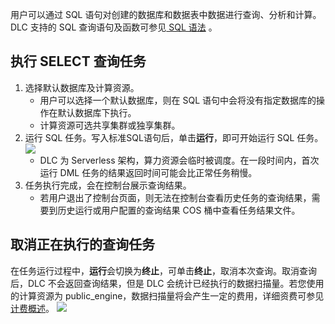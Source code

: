 用户可以通过 SQL 语句对创建的数据库和数据表中数据进行查询、分析和计算。DLC 支持的 SQL 查询语句及函数可参见[ SQL 语法](https://cloud.tencent.com/document/product/1342/61733) 。
## 执行 SELECT 查询任务
1. 选择默认数据库及计算资源。
	- 用户可以选择一个默认数据库，则在 SQL 语句中会将没有指定数据库的操作在默认数据库下执行。
	- 计算资源可选共享集群或独享集群。
2. 运行 SQL 任务。写入标准SQL语句后，单击**运行**，即可开始运行 SQL 任务。
![](https://qcloudimg.tencent-cloud.cn/raw/0f879c30fc5fc11c5742c3117668f0aa.png)
	- DLC 为 Serverless 架构，算力资源会临时被调度。在一段时间内，首次运行 DML 任务的结果返回时间可能会比正常任务稍慢。
3. 任务执行完成，会在控制台展示查询结果。
	- 若用户退出了控制台页面，则无法在控制台查看历史任务的查询结果，需要到历史运行或用户配置的查询结果 COS 桶中查看任务结果文件。

## 取消正在执行的查询任务
在任务运行过程中，**运行**会切换为**终止**，可单击**终止**，取消本次查询。取消查询后，DLC 不会返回查询结果，但是 DLC 会统计已经执行的数据扫描量。若您使用的计算资源为 public_engine，数据扫描量将会产生一定的费用，详细资费可参见 [计费概述](https://cloud.tencent.com/document/product/1342/50371)。
![](https://qcloudimg.tencent-cloud.cn/raw/c73379de09f707b5f18e388fd4ad036c.png)
